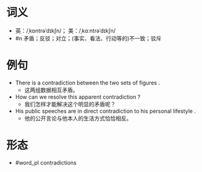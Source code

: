 # 词义
- 英：/ˌkɒntrəˈdɪkʃn/； 美：/ˌkɑːntrəˈdɪkʃn/
- #n 矛盾；反驳；对立；(事实、看法、行动等的)不一致；驳斥
# 例句
- There is a contradiction between the two sets of figures .
	- 这两组数据相互矛盾。
- How can we resolve this apparent contradiction ?
	- 我们怎样才能解决这个明显的矛盾呢？
- His public speeches are in direct contradiction to his personal lifestyle .
	- 他的公开言论与他本人的生活方式恰恰相反。
# 形态
- #word_pl contradictions
